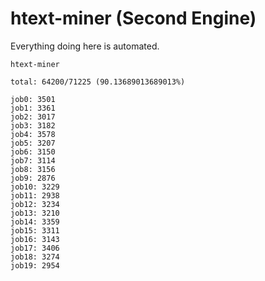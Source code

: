 # htext-miner (Second Engine)

Everything doing here is automated.

```
htext-miner

total: 64200/71225 (90.13689013689013%)

job0: 3501
job1: 3361
job2: 3017
job3: 3182
job4: 3578
job5: 3207
job6: 3150
job7: 3114
job8: 3156
job9: 2876
job10: 3229
job11: 2938
job12: 3234
job13: 3210
job14: 3359
job15: 3311
job16: 3143
job17: 3406
job18: 3274
job19: 2954
```